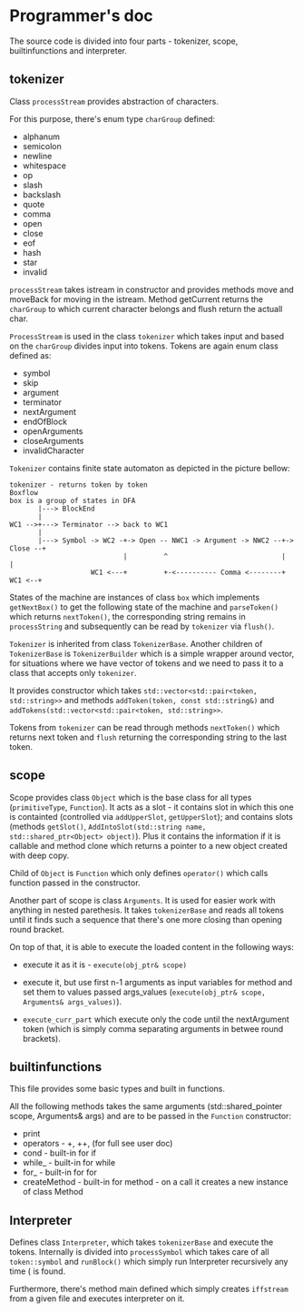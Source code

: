 # Programmer's doc

The source code is divided into four parts - tokenizer, scope, builtinfunctions and interpreter.

## tokenizer

Class `processStream` provides abstraction of characters.

For this purpose, there's enum type `charGroup` defined:

 * alphanum
 * semicolon
 * newline
 * whitespace
 * op
 * slash
 * backslash
 * quote
 * comma
 * open
 * close
 * eof
 * hash
 * star
 * invalid

`processStream` takes istream in constructor and provides methods move and moveBack for moving in the istream. Method getCurrent returns the `charGroup` to which current character belongs and flush return the actuall char.


`ProcessStream` is used in the class `tokenizer` which takes input and based on the `charGroup` divides input into tokens.
Tokens are again enum class defined as:

 * symbol
 * skip
 * argument
 * terminator
 * nextArgument
 * endOfBlock
 * openArguments
 * closeArguments
 * invalidCharacter



`Tokenizer` contains finite state automaton as depicted in the picture bellow:

```
tokenizer - returns token by token
Boxflow
box is a group of states in DFA
       |---> BlockEnd
       |
WC1 -->+---> Terminator --> back to WC1
       |
       |---> Symbol -> WC2 -+-> Open -- NWC1 -> Argument -> NWC2 --+-> Close --+
                            |         ^                            |           |
                    WC1 <---+         +-<---------- Comma <--------+    WC1 <--+
```

States of the machine are instances of class `box` which implements `getNextBox()` to get the following state of the machine and `parseToken()` which returns `nextToken()`, the corresponding string remains in `processString` and subsequently can be read by `tokenizer` via `flush()`.


`Tokenizer` is inherited from class `TokenizerBase`. Another children of `TokenizerBase` is `TokenizerBuilder` which is a simple wrapper around vector, for situations where we have vector of tokens and we need to pass it to a class that accepts only `tokenizer`.

It provides constructor which takes `std::vector<std::pair<token, std::string>>` and methods `addToken(token, const std::string&)` and `addTokens(std::vector<std::pair<token, std::string>>`.


Tokens from `tokenizer` can be read through methods `nextToken()` which returns next token and `flush` returning the corresponding string to the last token.


## scope

Scope provides class `Object` which is the base class for all types (`primitiveType`, `Function`). It acts as a slot - it contains slot in which this one is containted (controlled via `addUpperSlot`, `getUpperSlot`); and contains slots (methods `getSlot()`, `AddIntoSlot(std::string name, std::shared_ptr<Object> object)`). Plus it contains the information if it is callable and method clone which returns a pointer to a new object created with deep copy.

Child of `Object` is `Function` which only defines `operator()` which calls function passed in the constructor.


Another part of scope is class `Arguments`. It is used for easier work with anything in nested parethesis. It takes `tokenizerBase` and reads all tokens until it finds such a sequence that there's one more closing than opening round bracket.

On top of that, it is able to execute the loaded content in the following ways:

* execute it as it is - `execute(obj_ptr& scope)`

* execute it, but use first n-1 arguments as input variables for method and set them to values passed args\_values (`execute(obj_ptr& scope, Arguments& args_values)`).

* `execute_curr_part` which execute only the code until the nextArgument token (which is simply comma separating arguments in betwee round brackets).


## builtinfunctions

This file provides some basic types and built in functions.

All the following methods takes the same arguments (std::shared\_pointer<Object> scope, Arguments& args) and are to be passed in the `Function` constructor:

* print
* operators - +, ++, (for full see user doc)
* cond - built-in for if
* while\_ - built-in for while
* for\_ - built-in for for
* createMethod - built-in for method - on a call it creates a new instance of class Method


## Interpreter

Defines class `Interpreter`, which takes `tokenizerBase` and execute the tokens. Internally is divided into `processSymbol` which takes care of all `token::symbol` and `runBlock()` which simply run Interpreter recursively any time ( is found.


Furthermore, there's method main defined which simply creates `iffstream` from a given file and executes interpreter on it.
